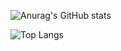 ![Anurag's GitHub stats](https://github-readme-stats.vercel.app/api?username=codingbeom&show_icons=true&theme=monokai)

![Top Langs](https://github-readme-stats.vercel.app/api/top-langs/?username=codingbeom&theme=monokai)

<!--
**codingbeom/codingbeom** is a ✨ _special_ ✨ repository because its `README.md` (this file) appears on your GitHub profile.

Here are some ideas to get you started:

- 🔭 I’m currently working on ...
- 🌱 I’m currently learning ...
- 👯 I’m looking to collaborate on ...
- 🤔 I’m looking for help with ...
- 💬 Ask me about ...
- 📫 How to reach me: ...
- 😄 Pronouns: ...
- ⚡ Fun fact: ...
-->
